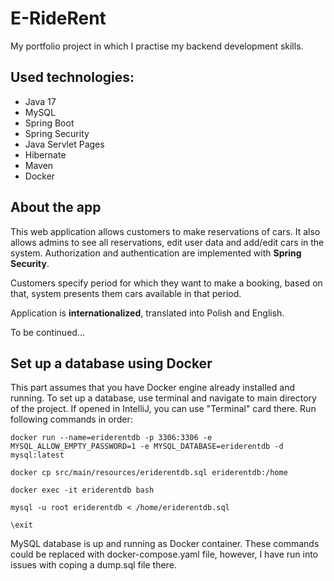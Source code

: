 # E-RideRent
My portfolio project in which I practise my backend development skills.

## Used technologies:
* Java 17
* MySQL
* Spring Boot
* Spring Security
* Java Servlet Pages
* Hibernate
* Maven
* Docker

## About the app
<p>
This web application allows customers to make reservations of cars. It also allows admins to see all reservations, edit 
user data and add/edit cars in the system. Authorization and authentication are implemented with <b>Spring 
Security</b>.
</p>
<p>
Customers specify period for which they want to make a booking, based on that, system presents them cars available in
that period.
</p>
<p>
Application is <b>internationalized</b>, translated into Polish and English.
</p>

To be continued...

## Set up a database using Docker
This part assumes that you have Docker engine already installed and running. 
To set up a database, use terminal and navigate to main directory of the project. If opened in IntelliJ, you can use "Terminal"
card there.
Run following commands in order:
````
docker run --name=eriderentdb -p 3306:3306 -e MYSQL_ALLOW_EMPTY_PASSWORD=1 -e MYSQL_DATABASE=eriderentdb -d mysql:latest
````
````
docker cp src/main/resources/eriderentdb.sql eriderentdb:/home
````
````
docker exec -it eriderentdb bash
````
````
mysql -u root eriderentdb < /home/eriderentdb.sql
````
````
\exit
````
MySQL database is up and running as Docker container. These commands could be replaced with docker-compose.yaml file, however, I have run into issues with coping a dump.sql file there.
